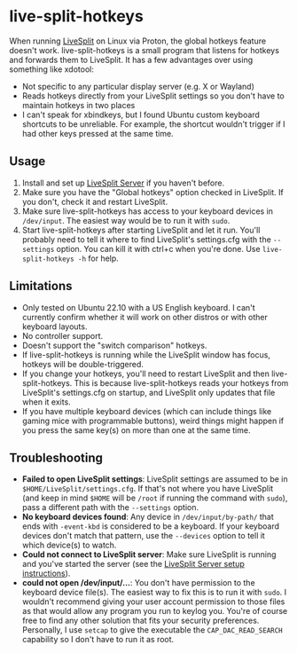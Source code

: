# live-split-hotkeys

When running [LiveSplit](https://livesplit.org/) on Linux via Proton, the global hotkeys feature doesn't work.
live-split-hotkeys is a small program that listens for hotkeys and forwards them to LiveSplit. It has a few advantages
over using something like xdotool:

* Not specific to any particular display server (e.g. X or Wayland)
* Reads hotkeys directly from your LiveSplit settings so you don't have to maintain hotkeys in two places
* I can't speak for xbindkeys, but I found Ubuntu custom keyboard shortcuts to be unreliable. For example, the shortcut
  wouldn't trigger if I had other keys pressed at the same time.

## Usage

1. Install and set up [LiveSplit Server](https://github.com/LiveSplit/LiveSplit.Server) if you haven't before. 
2. Make sure you have the "Global hotkeys" option checked in LiveSplit. If you don't, check it and restart LiveSplit.
3. Make sure live-split-hotkeys has access to your keyboard devices in `/dev/input`. The easiest way would be to run it
   with `sudo`.
4. Start live-split-hotkeys after starting LiveSplit and let it run. You'll probably need to tell it where to find
   LiveSplit's settings.cfg with the `--settings` option. You can kill it with ctrl+c when you're done. Use
   `live-split-hotkeys -h` for help.

## Limitations

* Only tested on Ubuntu 22.10 with a US English keyboard. I can't currently confirm whether it will work on other
  distros or with other keyboard layouts.
* No controller support.
* Doesn't support the "switch comparison" hotkeys.
* If live-split-hotkeys is running while the LiveSplit window has focus, hotkeys will be double-triggered.
* If you change your hotkeys, you'll need to restart LiveSplit and then live-split-hotkeys. This is because
  live-split-hotkeys reads your hotkeys from LiveSplit's settings.cfg on startup, and LiveSplit only updates that file
  when it exits.
* If you have multiple keyboard devices (which can include things like gaming mice with programmable buttons), weird
  things might happen if you press the same key(s) on more than one at the same time.

## Troubleshooting

* **Failed to open LiveSplit settings**: LiveSplit settings are assumed to be in `$HOME/LiveSplit/settings.cfg`. If
  that's not where you have LiveSplit (and keep in mind `$HOME` will be `/root` if running the command with `sudo`),
  pass a different path with the `--settings` option.
* **No keyboard devices found**: Any device in `/dev/input/by-path/` that ends with `-event-kbd` is considered to be a
  keyboard. If your keyboard devices don't match that pattern, use the `--devices` option to tell it which device(s) to
  watch.
* **Could not connect to LiveSplit server**: Make sure LiveSplit is running and you've started the server (see the
  [LiveSplit Server setup instructions](https://github.com/LiveSplit/LiveSplit.Server#setup)).
* **could not open /dev/input/...**: You don't have permission to the keyboard device file(s). The easiest way
  to fix this is to run it with `sudo`. I wouldn't recommend giving your user account permission to those files as that
  would allow any program you run to keylog you. You're of course free to find any other solution that fits your
  security preferences. Personally, I use `setcap` to give the executable the `CAP_DAC_READ_SEARCH` capability so I
  don't have to run it as root.